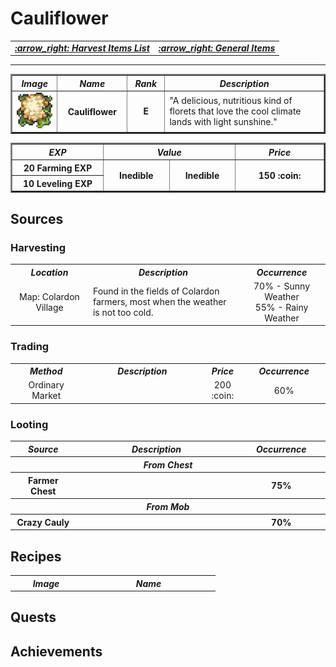 # Cauliflower 

<div align="right">
<table>
  <tr>
    <td><b><i><a href="../../General-Items.md/#harvest-items"> :arrow_right: Harvest Items List </a></i></b></td>
    <td><b><i><a href="../../General-Items.md/#general-items-list"> :arrow_right: General Items </a></i></b></td>
  </tr>
</table>
</div>

---
 
<table border="2">
   <tr>
      <th width="100px"><i>  Image  </i></td>
      <th width="150px"><i>  Name  </i></td>
      <th width="75px"><i>  Rank  </i></td>
      <th width="700px"><i>  Description  </i></td>
   </tr>
   
   <tr>
      <td width="100px"><div align="center"><a id="cauliflower"><img src="../Harvest-Items-Images/Cauliflower.png" width="60" height="57"></a></div></td>
      <th width="150px"><div align="center"> Cauliflower </div></td>
      <td width="75px"><b><div align="center"> E </div></b></td>
      <td width="700px"> "A delicious, nutritious kind of florets that love the cool climate lands with light sunshine." </td>
   </tr>
</table>

<table border="2">
   <tr>
      <th width="150px"><i>  EXP  </i></th>
      <th width="200px" colspan="2"><i>  Value  </i></th>
      <th width="150px"><i>  Price  </i></th>
   </tr>

   <tr>
      <th width="150px">  20 Farming EXP  </th>
      <th width="100px" rowspan="2">  Inedible  </th>
      <th width="100px" rowspan="2">  Inedible  </th>
      <th width="150px" rowspan="2">  150  :coin: </th>
   </tr>

   <tr>
      <th width="150px">  10 Leveling EXP  </th>
   </tr>
</table>

## Sources

### Harvesting

<table>
   <tr>
      <th width="250px"><i> Location </i></th>
      <th width="625px"><i> Description </i></th>
      <th width="250px"><i> Occurrence </i></th>
   </tr>
   <tr>
      <td><div align="center"> Map: Colardon Village </div></td>
      <td> Found in the fields of Colardon farmers, most when the weather is not too cold. </td>
      <td><div align="center"> 70% - Sunny Weather <br> 55% - Rainy Weather  </div></td>
   </tr>
</table>

### Trading

<table>
   <tr>
      <th width="250px"><i> Method </i></th>
      <th width="525px"><i> Description </i></th>
      <th width="100px"><i> Price </i></th>
      <th width="250px"><i> Occurrence </i></th>
   </tr>
   <tr>
      <td><div align="center"> Ordinary Market </div></td>
      <td> </td>
      <td><div align="center"> 200 :coin: </div></td>
      <td><div align="center"> 60% </div></td>
   </tr>
</table>

### Looting

<table>
   <tr>
      <th width="200"><i> Source </i></th>
      <th width="675"><i> Description </i></th>
      <th width="250"><i> Occurrence </i></th>
   </tr>
   
   <tr>
      <th colspan="3"><i> From Chest </i></th>
   </tr>
   <tr>
      <th><div align="center"> Farmer Chest </div></th>
      <th></th>
      <th><div align="center"> 75% </div></th>
   </tr>

   <tr>
      <th colspan="3"><i> From Mob </i></th>
   </tr>
   <tr>
      <th><div align="center"> Crazy Cauly </div></th>
      <th></th>
      <th><div align="center"> 70% </div></th>
   </tr>
</table>

## Recipes

<table>
   <tr>
      <th width="100"><i>  Image  </i></th>
      <th width="200"><i>  Name  </i></th>
   </tr>
</table>

## Quests

## Achievements
